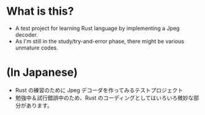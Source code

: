 # What is this?

* A test project for learning Rust language by implementing a Jpeg decoder.
* As I'm still in the study/try-and-error phase, there might be various unmature codes.

# (In Japanese)

* Rust の練習のために Jpeg デコーダを作ってみるテストプロジェクト
* 勉強中＆試行錯誤中のため、Rust のコーディングとしてはいろいろ微妙な部分があります。
